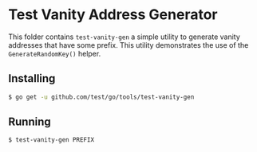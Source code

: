 # Test Vanity Address Generator

This folder contains `test-vanity-gen` a simple utility to generate vanity addresses that have some prefix.  This utility demonstrates the use of the
`GenerateRandomKey()` helper.

## Installing

```bash
$ go get -u github.com/test/go/tools/test-vanity-gen
```

## Running

```bash
$ test-vanity-gen PREFIX
```

